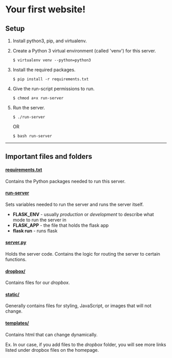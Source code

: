 # Your first website!

## Setup

1. Install python3, pip, and virtualenv.
2. Create a Python 3 virtual environment (called 'venv') for this server.
    
    ```
    $ virtualenv venv --python=python3
    ```
3. Install the required packages.

    ```
    $ pip install -r requirements.txt
    ```
4. Give the run-script permissions to run.

    ```
    $ chmod a+x run-server
    ```
5. Run the server.

    ```
    $ ./run-server
    ```
    OR

    ```
    $ bash run-server
    ```

---

## Important files and folders

#### [requirements.txt](https://github.com/jrobchin/your-first-website/blob/master/run-server)
Contains the Python packages needed to run this server.

#### [run-server](https://github.com/jrobchin/your-first-website/blob/master/run-server)
Sets variables needed to run the server and runs the server itself.

- **FLASK_ENV** - usually _production_ or _development_ to describe what mode to run the server in
- **FLASK_APP** - the file that holds the flask app
- **flask run** - runs flask

#### [server.py](https://github.com/jrobchin/your-first-website/blob/master/server.py)
Holds the server code. Contains the logic for routing the server to certain functions.

#### [dropbox/](https://github.com/jrobchin/your-first-website/blob/master/dropbox)
Contains files for our _dropbox_.

#### [static/](https://github.com/jrobchin/your-first-website/blob/master/static)
Generally contains files for styling, JavaScript, or images that will not change.

#### [templates/](https://github.com/jrobchin/your-first-website/blob/master/templates)
Contains html that can change dynamically.

Ex. In our case, if you add files to the _dropbox_ folder, you will see more links listed under dropbox files on the homepage.
